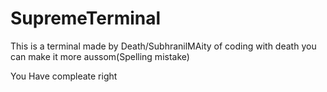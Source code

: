 # SupremeTerminal

This is a terminal made by Death/SubhranilMAity of coding with death
you can make it more aussom(Spelling mistake)

You Have compleate right
